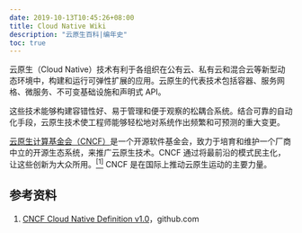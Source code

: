 ```yaml
---
date: 2019-10-13T10:45:26+08:00
title: Cloud Native Wiki
description: "云原生百科|编年史"
toc: true
---
```


云原生（Cloud Native）技术有利于各组织在公有云、私有云和混合云等新型动态环境中，构建和运行可弹性扩展的应用。云原生的代表技术包括容器、服务网格、微服务、不可变基础设施和声明式 API。

这些技术能够构建容错性好、易于管理和便于观察的松耦合系统。结合可靠的自动化手段，云原生技术使工程师能够轻松地对系统作出频繁和可预测的重大变更。

[云原生计算基金会（CNCF）](https://cncf.io)是一个开源软件基金会，致力于培育和维护一个厂商中立的开源生态系统，来推广云原生技术。CNCF 通过将最前沿的模式民主化，让这些创新为大众所用。<a href="#1"><sup>[1]</sup></a> CNCF 是在国际上推动云原生运动的主要力量。

## 参考资料

1. <a name=1 href="https://github.com/cncf/toc/blob/master/DEFINITION.md">CNCF Cloud Native Definition v1.0</a>，github.com
